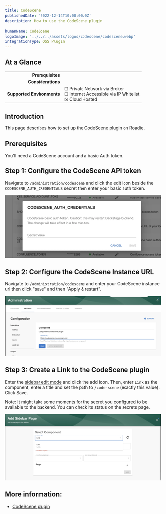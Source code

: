 ```yaml
---
title: CodeScene
publishedDate: '2022-12-14T10:00:00.0Z'
description: How to use the CodeScene plugin

humanName: CodeScene
logoImage: '../../../assets/logos/codescene/codescene.webp'
integrationType: OSS Plugin
---
```


## At a Glance
| | |
|---: | --- |
| **Prerequisites** |  |
| **Considerations** |  |
| **Supported Environments** | ☐ Private Network via Broker <br /> ☐ Internet Accessible via IP Whitelist <br /> ☒ Cloud Hosted |

## Introduction

This page describes how to set up the CodeScene plugin on Roadie.

## Prerequisites

You'll need a CodeScene account and a basic Auth token.

## Step 1: Configure the CodeScene API token

Navigate to `/administration/codescene` and click the edit icon beside the `CODESCENE_AUTH_CREDENTIALS` secret then
enter your basic auth token.

![Set Auth](./credentials.webp)


## Step 2: Configure the CodeScene Instance URL

Navigate to `/administration/codescene` and enter your CodeScene instance url then click "save" and then "Apply & restart". 

![Set Config](./config.webp)

## Step 3: Create a Link to the CodeScene plugin

Enter the [sidebar edit mode](/docs/getting-started/updating-the-ui#updating-the-sidebar) and click the add icon. Then,
enter `Link` as the component, enter a title and set the path to `/code-scene` (exactly this value). Click Save.

Note: It might take some moments for the secret you configured to be available to the backend. You can check its status
on the secrets page.

![Create Link](./link.webp)

## More information:

* [CodeScene plugin](https://github.com/backstage/community-plugins/tree/main/workspaces/codescene/plugins/codescene)

